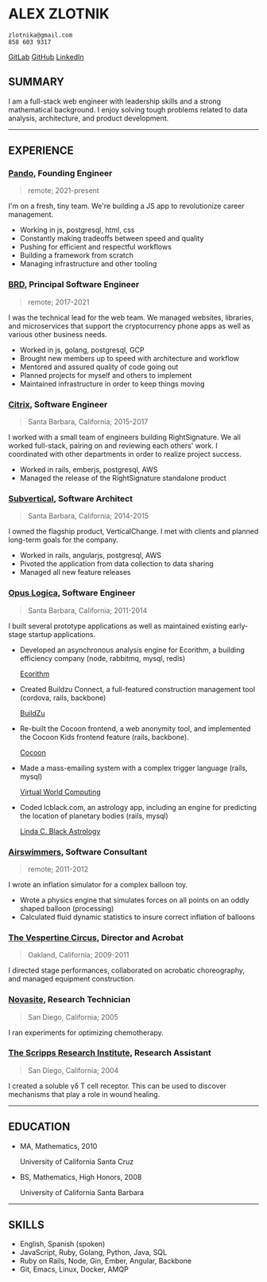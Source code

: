 ALEX ZLOTNIK
============

    zlotnika@gmail.com
    858 603 9317

[GitLab](https://gitlab.com/zlotnika 'my GitLab profile')
[GitHub](https://github.com/zlotnika 'my GitHub profile')
[LinkedIn](http://www.linkedin.com/in/zlotnika 'my LinkedIn profile')


SUMMARY
-------

I am a full-stack web engineer with leadership skills and a strong mathematical background. I enjoy solving tough problems related to data analysis, architecture, and product development.


---

EXPERIENCE
----------

### [Pando](https://pandohr.com 'Career frameworks to structure, measure, and accelerate employee growth'), Founding Engineer

> remote; 2021-present

I'm on a fresh, tiny team. We're building a JS app to revolutionize career management.

- Working in js, postgresql, html, css
- Constantly making tradeoffs between speed and quality
- Pushing for efficient and respectful workflows
- Building a framework from scratch
- Managing infrastructure and other tooling

### [BRD](https://brd.com 'banking reinvented and distributed'), Principal Software Engineer

> remote; 2017-2021

I was the technical lead for the web team. We managed websites, libraries, and microservices that support the cryptocurrency phone apps as well as various other business needs.

- Worked in js, golang, postgresql, GCP
- Brought new members up to speed with architecture and workflow
- Mentored and assured quality of code going out
- Planned projects for myself and others to implement
- Maintained infrastructure in order to keep things moving


### [Citrix](http://rightsignature.com/ 'online document signing'), Software Engineer

> Santa Barbara, California; 2015-2017

I worked with a small team of engineers building RightSignature. We all worked full-stack, pairing on and reviewing each others' work. I coordinated with other departments in order to realize project success.

- Worked in rails, emberjs, postgresql, AWS
- Managed the release of the RightSignature standalone product


### [Subvertical](https://verticalchange.com/ 'simple data systems for the social sector'), Software Architect

> Santa Barbara, California; 2014-2015

I owned the flagship product, VerticalChange. I met with clients and planned long-term goals for the company.

- Worked in rails, angularjs, postgresql, AWS
- Pivoted the application from data collection to data sharing
- Managed all new feature releases


### [Opus Logica](http://www.opuslogica.com/ 'a venture technology company'), Software Engineer

> Santa Barbara, California; 2011-2014

I built several prototype applications as well as maintained existing early-stage startup applications.

- Developed an asynchronous analysis engine for Ecorithm, a building efficiency company (node, rabbitmq, mysql, redis)

    [Ecorithm](http://ecorithm.com/)

- Created Buildzu Connect, a full-featured construction management tool (cordova, rails, backbone)

    [BuildZu](http://buildzu.com/)

- Re-built the Cocoon frontend, a web anonymity tool, and implemented the Cocoon Kids frontend feature (rails, backbone).

    [Cocoon](https://getcocoon.com/)

- Made a mass-emailing system with a complex trigger language (rails, mysql)

    [Virtual World Computing](http://virtualworldcomputing.com/)

- Coded lcblack.com, an astrology app, including an engine for predicting the location of planetary bodies (rails, mysql)

    [Linda C. Black Astrology](http://lcblack.com/)


### [Airswimmers](http://airswimmers.com/ 'you know... for kids'), Software Consultant

> remote; 2011-2012

I wrote an inflation simulator for a complex balloon toy.

- Wrote a physics engine that simulates forces on all points on an oddly shaped balloon (processing)
- Calculated fluid dynamic statistics to insure correct inflation of balloons


### [The Vespertine Circus](http://vespertinecircus.com/ 'a fantastic show'), Director and Acrobat

> Oakland, California; 2009-2011

I directed stage performances, collaborated on acrobatic choreography, and managed equipment construction.


### [Novasite](http://investing.businessweek.com/research/stocks/private/snapshot.asp?privcapId=3206411 'no longer a company'), Research Technician

> San Diego, California; 2005

I ran experiments for optimizing chemotherapy.


### [The Scripps Research Institute](https://www.scripps.edu 'in the lab of Wendy Havran'), Research Assistant

> San Diego, California; 2004

I created a soluble γδ T cell receptor. This can be used to discover mechanisms that play a role in wound healing.


---

EDUCATION
---------

- MA, Mathematics, 2010

    University of California Santa Cruz

- BS, Mathematics, High Honors, 2008

    University of California Santa Barbara


---

SKILLS
------

- English, Spanish (spoken)
- JavaScript, Ruby, Golang, Python, Java, SQL
- Ruby on Rails, Node, Gin, Ember, Angular, Backbone
- Git, Emacs, Linux, Docker, AMQP

